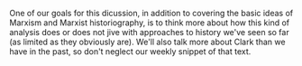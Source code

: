 One of our goals for this dicussion, in addition to covering the basic ideas of Marxism and Marxist historiography, is to think more about how this kind of analysis does or does not jive with approaches to history we've seen so far (as limited as they obviously are). We'll also talk more about Clark than we have in the past, so don't neglect our weekly snippet of that text.
